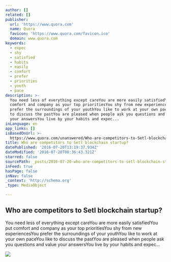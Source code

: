 ```yaml
---
author: []
related: []
publisher:
  url: 'https://www.quora.com'
  name: Quora
  favicon: 'https://www.quora.com/favicon.ico'
  domain: www.quora.com
keywords:
  - expec
  - shy
  - satisfied
  - habits
  - easily
  - comfort
  - prefer
  - priorities
  - youth
  - pace
description: >-
  You need less of everything except careYou are more easily satisfiedYou put
  comfort and company as your top prioritiesYou shy from new experiencesYou
  prefer the surroundings of your youthYou like to work at your own paceYou like
  to discuss the pastYou are pleased when people ask you questions and value
  your answersYou live by your habits and expec...
inLanguage: en
app_links: []
isBasedOnUrl: >-
  https://www.quora.com/unanswered/Who-are-competitors-to-Setl-blockchain-startup
title: Who are competitors to Setl blockchain startup?
datePublished: '2016-07-20T13:19:37.934Z'
dateModified: '2016-07-20T08:36:43.321Z'
starred: false
sourcePath: _posts/2016-07-20-who-are-competitors-to-setl-blockchain-startup.md
inFeed: true
hasPage: false
inNav: false
_context: 'http://schema.org'
_type: MediaObject

---
```

<article style=""><h1>Who are competitors to Setl blockchain startup?</h1><p>You need less of everything except careYou are more easily satisfiedYou put comfort and company as your top prioritiesYou shy from new experiencesYou prefer the surroundings of your youthYou like to work at your own paceYou like to discuss the pastYou are pleased when people ask you questions and value your answersYou live by your habits and expec...</p><img src="https://qsf.ec.quoracdn.net/-images.new_grid.fb_share_default.pnge6dde9cfa6e03c43.png" /></article>